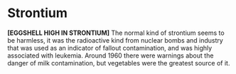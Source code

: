 # Strontium

**[EGGSHELL HIGH IN STRONTIUM]**
The normal kind of strontium seems to be harmless, it was the radioactive kind from nuclear bombs and industry that was used as an indicator of fallout contamination, and was highly associated with leukemia. Around 1960 there were warnings about the danger of milk contamination, but vegetables were the greatest source of it.